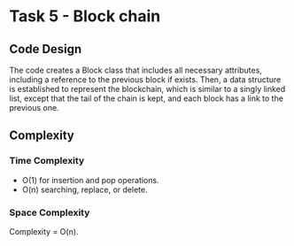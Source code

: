 # Task 5 - Block chain

## Code Design
The code creates a Block class that includes all necessary attributes, including a reference to the previous block if exists. Then, a data structure is established to represent the blockchain, which is similar to a singly linked list, except that the tail of the chain is kept, and each block has a link to the previous one.

## Complexity

### Time Complexity
- O(1) for insertion and pop operations.
- O(n) searching, replace, or delete.
### Space Complexity

Complexity = O(n).

